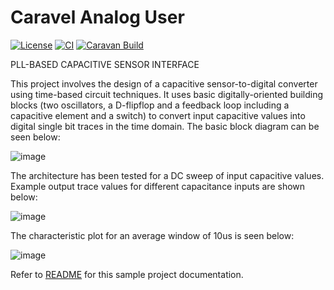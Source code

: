# Caravel Analog User

[![License](https://img.shields.io/badge/License-Apache%202.0-blue.svg)](https://opensource.org/licenses/Apache-2.0) [![CI](https://github.com/efabless/caravel_user_project_analog/actions/workflows/user_project_ci.yml/badge.svg)](https://github.com/efabless/caravel_user_project_analog/actions/workflows/user_project_ci.yml) [![Caravan Build](https://github.com/efabless/caravel_user_project_analog/actions/workflows/caravan_build.yml/badge.svg)](https://github.com/efabless/caravel_user_project_analog/actions/workflows/caravan_build.yml)


PLL-BASED CAPACITIVE SENSOR INTERFACE

This project involves the design of a capacitive sensor-to-digital converter using time-based circuit techniques. It uses basic digitally-oriented building blocks (two oscillators, a D-flipflop and a feedback loop including a capacitive element and a switch) to convert input capacitive values into digital single bit traces in the time domain. The basic block diagram can be seen below:

![image](https://user-images.githubusercontent.com/93881221/147831652-41cf39a6-2140-4b39-a2b3-ab59a673443d.png)

The architecture has been tested for a DC sweep of input capacitive values. Example output trace values for different capacitance inputs are shown below:

![image](https://user-images.githubusercontent.com/93881221/147832655-a40a443d-7c19-4a10-b0fd-b3201bb741cb.png)

The characteristic plot for an average window of 10us is seen below:

![image](https://user-images.githubusercontent.com/93881221/147832381-bbd27e83-ee83-4d5a-b145-8559156f3f49.png)




Refer to [README](docs/source/index.rst) for this sample project documentation. 
